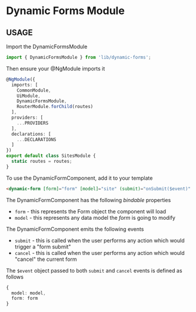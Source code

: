 # Dynamic Forms Module

## USAGE

Import the DynamicFormsModule

```typescript
import { DynamicFormsModule } from 'lib/dynamic-forms';
```

Then ensure your @NgModule imports it

```typescript
@NgModule({
  imports: [
    CommonModule,
    UiModule,
    DynamicFormsModule,
    RouterModule.forChild(routes)
  ],
  providers: [
    ...PROVIDERS
  ],
  declarations: [
    ...DECLARATIONS
  ]
})
export default class SitesModule {
  static routes = routes;
}
```

To use the DynamicFormComponent, add it to your template

```html
<dynamic-form [form]="form" [model]="site" (submit)="onSubmit($event)" (cancel)="onCancel($event)"></dynamic-form>
```

The DynamicFormComponent has the following _bindable_ properties

* `form` - this represents the Form object the component will load
* `model` - this represents any data model the _form_ is going to modify

The DynamicFormComponent emits the following events

* `submit` - this is called when the user performs any action which would trigger a "form submit"
* `cancel` - this is called when the user performs any action which would "cancel" the current form

The `$event` object passed to both `submit` and `cancel` events is defined as follows

```typescript
{
  model: model,
  form: form
}
```
